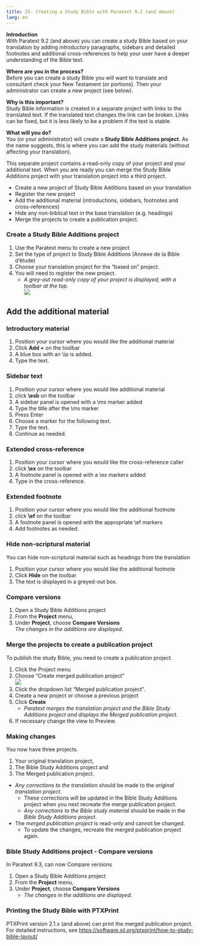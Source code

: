 ```yaml
---
title: 25. Creating a Study Bible with Paratext 9.2 (and above)
lang: en
---
```


**Introduction**  
With Paratext 9.2 (and above) you can create a study Bible based on your translation by adding introductory paragraphs, sidebars and detailed footnotes and additional cross-references to help your user have a deeper understanding of the Bible text.

**Where are you in the process?**  
Before you can create a study Bible you will want to translate and consultant check your New Testament (or portions). Then your administrator can create a new project (see below).

**Why is this important?**  
Study Bible information is created in a separate project with links to the translated text. If the translated text changes the link can be broken. Links can be fixed, but it is less likely to be a problem if the text is stable.

**What will you do?**  
You (or your administrator) will create a **Study Bible Additions project**. As the name suggests, this is where you can add the study materials (without affecting your translation).

This separate project contains a read-only copy of your project and your additional text. When you are ready you can merge the Study Bible Additions project with your translation project into a third project.

-  Create a new project of Study Bible Additions based on your translation
-  Register the new project
-  Add the additional material (introductions, sidebars, footnotes and cross-references)
-  Hide any non-biblical text in the base translation (e.g. headings)
-  Merge the projects to create a publication project.

### Create a Study Bible Additions project
1.   Use the Paratext menu to create a new project
1.   Set the type of project to Study Bible Additions (Annexe de la Bible d’étude)
1.   Choose your translation project for the “based on” project.
1.   You will need to register the new project.
     -  *A grey-out read-only copy of your project is displayed, with a toolbar at the top.*  
       ![](../media/8671bb469453dc88a90bc9ea7889d114.png)

#####

## Add the additional material
### Introductory material
1.   Position your cursor where you would like the additional material
1.   Click **Add +** on the toolbar
1.   A blue box with an \\ip is added.
1.   Type the text.

### Sidebar text
1.   Position your cursor where you would like additional material
1.   click **\\esb** on the toolbar
1.   A sidebar panel is opened with a \\ms marker added
1.   Type the title after the \\ms marker
1.   Press Enter
1.   Choose a marker for the following text.
1.   Type the text.
1.   Continue as needed.

### Extended cross-reference
1.   Position your cursor where you would like the cross-reference caller
1.   click **\\ex** on the toolbar
1.   A footnote panel is opened with a \\ex markers added
1.   Type in the cross-reference.

### Extended footnote
1.   Position your cursor where you would like the additional footnote
1.   click **\\ef** on the toolbar
1.   A footnote panel is opened with the appropriate \\ef markers
1.   Add footnotes as needed.

### Hide non-scriptural material
You can hide non-scriptural material such as headings from the translation

1.   Position your cursor where you would like the additional footnote
1.   Click **Hide** on the toolbar
1.   The text is displayed in a greyed-out box.

### Compare versions

1.  Open a Study Bible Additions project
1.  From the **Project** menu,
1.  Under **Project**, choose **Compare Versions**  
   *The changes in the additions are displayed*.


#####

### Merge the projects to create a publication project
To publish the study Bible, you need to create a publication project.

1.   Click the Project menu
1.   Choose “Create merged publication project”  
   ![](../media/c2532d37aae74e992a95d26c8725c242.png)
1.   Click the dropdown list “Merged publication project”.
1.   Create a new project or choose a previous project
1.   Click **Create**
     -  *Paratext merges the translation project and the Bible Study Additions project and displays the Merged publication project.*
1.   If necessary change the view to Preview.

### Making changes
You now have three projects.

1.   Your original translation project,
1.   The Bible Study Additions project and
1.   The Merged publication project.

-  *Any corrections to the translation* should be made to the *original translation project*.
    -  These corrections will be updated in the Bible Study Additions project when you next recreate the merge publication project.
    - *Any corrections to the Bible study material* should be made in the *Bible Study Additions project*.
-  The *merged publication project* is read-only and cannot be changed.
    -  To update the changes, recreate the merged publication project again.

### Bible Study Additions project - Compare versions
In Paratext 9.3, can now Compare versions
1.  Open a Study Bible Additions project
1.  From the **Project** menu,
1.  Under **Project**, choose **Compare Versions**
     -  *The changes in the additions are displayed*.

### Printing the Study Bible with PTXPrint
PTXPrint version 2.1.x (and above) can print the merged publication project. For detailed instructions, see https://software.sil.org/ptxprint/how-to-study-bible-layout/
